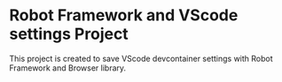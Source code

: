 # Robot Framework and VScode settings Project

This project is created to save VScode devcontainer settings with Robot Framework and Browser library.